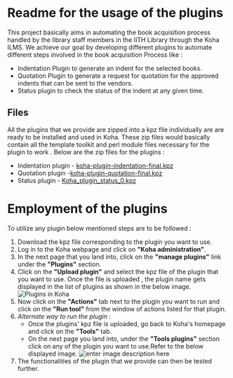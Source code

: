 ﻿# Readme for the usage of the plugins 

This project basically aims in automating the book acquisition process handled by the library staff members in the IITH Library through the Koha ILMS. We achieve our goal by developing different plugins to automate different steps involved in the book acquisition Process like :
- Indentation Plugin to generate an indent for the selected books.
- Quotation Plugin to generate a request for quotation for the approved indents that can be sent to the vendors.
- Status plugin to check the status of the indent at any given time.

## Files
All the plugins that we provide are zipped into a kpz file individually are are ready to be installed and used in Koha.  These zip files would basically contain all the template toolkit and perl module files necessary for the plugin to work . Below are the zip files for the plugins :
- Indentation plugin - [koha-plugin-indentation-final.kpz](https://github.com/siddharthscode/koha_plugin/blob/master/koha-plugin-indentation-final.kpz "koha-plugin-indentation-final.kpz")
- Quotation plugin -[koha-plugin-quotation-final.kpz](https://github.com/siddharthscode/koha_plugin_quotation/blob/master/koha-plugin-quotation-final.kpz "koha-plugin-quotation-final.kpz")
- Status plugin - [Koha_plugin_status_0.kpz](https://github.com/siddharthscode/koha_plugin_status/blob/master/Koha_plugin_status_0.kpz "Koha_plugin_status_0.kpz")


# Employment of the plugins

To utilize any plugin below mentioned steps are to be followed :
 1. Download the  kpz file corresponding to the plugin you want to use.
 2. Log in to the Koha webpage and click on **"Koha administration"**.  
 3. In the next page that you land into, click on the **"manage plugins"** link under the **"Plugins"** section.
 4. Click on the **"Upload plugin"** and select the kpz file of the plugin that you want to use. Once the file is uploaded , the plugin name gets displayed in the list of plugins as shown in the below image. ![Plugins in Koha](https://i.ibb.co/JK412DM/plugin.png)
 5. Now click on the **"Actions"** tab next to the plugin you want to run and click on the **"Run tool"** from the window of actions listed for that plugin.
 6. *Alternate way to run the plugin* :
	 -  Once the plugins' kpz file is uploaded, go back to Koha's homepage  
    and click on the **"Tools"** tab.
    - On the next page you land into, under the **"Tools plugins"** section click on any of the plugin you want to use.Refer to the below displayed image. ![enter image description here](https://i.ibb.co/6ZDXt9X/tools-plugins.jpg)
 8. The functionalities of the plugin that we provide can then be tested further.



